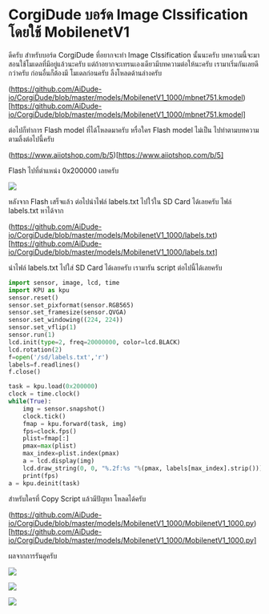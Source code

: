 # CorgiDude บอร์ด Image Clssification โดยใช้ MobilenetV1

ดีครับ สำหรับบอร์ด CorgiDude ที่อยากจะทำ Image Clssification นั้นนะครับ บทความนี้จะมาสอนใช้โมเดลที่มีอยู่แล้วนะครับ
แต่ถ้าอยากจะเทรนเองเดียวมีบทความต่อให้นะครับ เรามาเริ่มกันเลยดีกว่าครับ
ก่อนอื่นก็ต้องมี โมเดลก่อนครับ ลิ้งโหลดด้านล่างครับ

(https://github.com/AiDude-io/CorgiDude/blob/master/models/MobilenetV1_1000/mbnet751.kmodel)[https://github.com/AiDude-io/CorgiDude/blob/master/models/MobilenetV1_1000/mbnet751.kmodel]

ต่อไปก็ทำการ Flash model ที่ได้โหลดมาครับ หรื่อใคร Flash model ไม่เป็น ไปทำตามบทความตามลิ้งต่อไปนี้ครับ

(https://www.aiiotshop.com/b/5)[https://www.aiiotshop.com/b/5]

Flash ไปที่ตำแหน่ง 0x200000 เลยครับ

![](https://ff.lnwfile.com/_/ff/_raw/ju/h2/l5.png)

หลังจาก Flash เสร็จแล้ว ต่อไปนำไฟล์ labels.txt ไปใว้ใน SD Card ได้เลยครับ
ไฟล์ labels.txt หาได้จาก 

(https://github.com/AiDude-io/CorgiDude/blob/master/models/MobilenetV1_1000/labels.txt)[https://github.com/AiDude-io/CorgiDude/blob/master/models/MobilenetV1_1000/labels.txt]

นำไฟล์ labels.txt ไปใส่ SD Card ได้เลยครับ เรามารัน script ต่อไปนี้ได้เลยครับ

```python
import sensor, image, lcd, time
import KPU as kpu
sensor.reset()
sensor.set_pixformat(sensor.RGB565)
sensor.set_framesize(sensor.QVGA)
sensor.set_windowing((224, 224))
sensor.set_vflip(1)
sensor.run(1)
lcd.init(type=2, freq=20000000, color=lcd.BLACK)
lcd.rotation(2)
f=open('/sd/labels.txt','r')
labels=f.readlines()
f.close()

task = kpu.load(0x200000) 
clock = time.clock()
while(True):
    img = sensor.snapshot()
    clock.tick()
    fmap = kpu.forward(task, img)
    fps=clock.fps()
    plist=fmap[:]
    pmax=max(plist) 
    max_index=plist.index(pmax)
    a = lcd.display(img)
    lcd.draw_string(0, 0, "%.2f:%s "%(pmax, labels[max_index].strip()))
    print(fps)
a = kpu.deinit(task)
```

สำหรับใครที่ Copy Script แล้วมีปัญหา โหลดได้ครับ

(https://github.com/AiDude-io/CorgiDude/blob/master/models/MobilenetV1_1000/MobilenetV1_1000.py)[https://github.com/AiDude-io/CorgiDude/blob/master/models/MobilenetV1_1000/MobilenetV1_1000.py]

ผลจากการรันดูครับ

![](https://ff.lnwfile.com/_/ff/_raw/dx/wf/qr.jpg)

![](https://ff.lnwfile.com/_/ff/_raw/p9/r8/f0.jpg)

![](https://ff.lnwfile.com/_/ff/_raw/j2/xc/2f.jpg)

